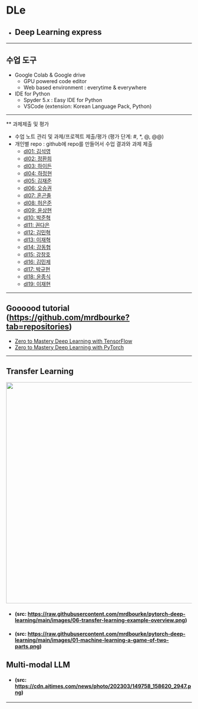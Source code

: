 # DLe
- ## Deep Learning express
---
## 수업 도구
* Google Colab & Google drive
  - GPU powered code editor
  - Web based environment : everytime & everywhere
* IDE for Python
  - Spyder 5.x : Easy IDE for Python
  - VSCode (extension: Korean Language Pack, Python)
---  

** 과제제출 및 평가
- 수업 노트 관리 및 과제/프로젝트 제출/평가 (평가 단계: #, *, @, @@)
- 개인별 repo : github에 repo를 만들어서 수업 결과와 과제 제출                
  * [dl01: 김석영](https://github.com/cheesedog-paradise/dl01)
  * [dl02: 정환희](https://github.com/alemskdlt/dl02)
  * [dl03: 하이든](https://github.com/HayDen-Gonne/dl03)
  * [dl04: 하정현]()
  * [dl05: 김재준](https://github.com/jaejun22/dl05)
  * [dl06: 오승권]()
  * [dl07: 혼곤졸]()
  * [dl08: 허은준]()
  * [dl09: 윤상현]()
  * [dl10: 박준혁]()
  * [dl11: 권다은]()
  * [dl12: 김민혁](https://github.com/JerryK97/dl12)
  * [dl13: 이재혁]()
  * [dl14: 강동협]()
  * [dl15: 강창호](https://github.com/Kangchangho1234/dl15)
  * [dl16: 김민제](https://github.com/mixhub10/dl16)
  * [dl17: 박규현](https://github.com/Park20182618/dl17)
  * [dl18: 윤종식](https://github.com/jongsik22/dl18)
  * [dl19: 이재현]()
  
---
## Goooood tutorial (https://github.com/mrdbourke?tab=repositories)  
- [Zero to Mastery Deep Learning with TensorFlow](https://github.com/mrdbourke/tensorflow-deep-learning)
- [Zero to Mastery Deep Learning with PyTorch](https://github.com/mrdbourke/pytorch-deep-learning)
---
## Transfer Learning 
<img src="https://github.com/mrdbourke/pytorch-deep-learning/raw/main/images/06-transfer-learning-example-overview.png" width=900 height=600>  

- #### (src: https://raw.githubusercontent.com/mrdbourke/pytorch-deep-learning/main/images/06-transfer-learning-example-overview.png)  
- #### (src: https://raw.githubusercontent.com/mrdbourke/pytorch-deep-learning/main/images/01-machine-learning-a-game-of-two-parts.png)

## Multi-modal LLM  
- #### (src: https://cdn.aitimes.com/news/photo/202303/149758_158620_2947.png)  

---
